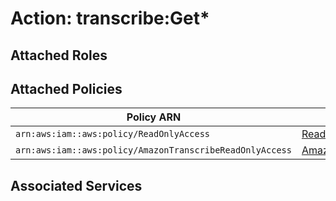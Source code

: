# Action: transcribe:Get*

## Attached Roles

## Attached Policies

| Policy ARN | Policy Name |
|------------|-------------|
| `arn:aws:iam::aws:policy/ReadOnlyAccess` | [ReadOnlyAccess](../policies.md#readonlyaccess) |
| `arn:aws:iam::aws:policy/AmazonTranscribeReadOnlyAccess` | [AmazonTranscribeReadOnlyAccess](../policies.md#amazontranscribereadonlyaccess) |

## Associated Services

